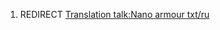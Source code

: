 1.  REDIRECT [Translation talk:Nano armour
    txt/ru](Translation_talk:Nano_armour_txt/ru "wikilink")